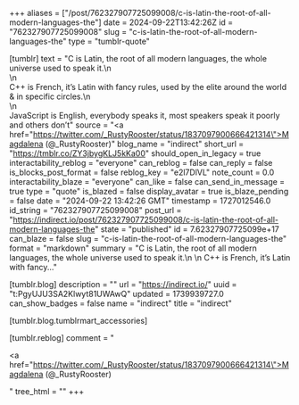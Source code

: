 +++
aliases = ["/post/762327907725099008/c-is-latin-the-root-of-all-modern-languages-the"]
date = 2024-09-22T13:42:26Z
id = "762327907725099008"
slug = "c-is-latin-the-root-of-all-modern-languages-the"
type = "tumblr-quote"

[tumblr]
text = "C is Latin, the root of all modern languages, the whole universe used to speak it.\n<br/>\n<br/>C++ is French, it’s Latin with fancy rules, used by the elite around the world &amp; in specific circles.\n<br/>\n<br/>JavaScript is English, everybody speaks it, most speakers speak it poorly and others don’t"
source = "<a href=\"https://twitter.com/_RustyRooster/status/1837097900666421314\">Magdalena (@_RustyRooster)</a>"
blog_name = "indirect"
short_url = "https://tmblr.co/ZY3jbygKLJ5kKa00"
should_open_in_legacy = true
interactability_reblog = "everyone"
can_reblog = false
can_reply = false
is_blocks_post_format = false
reblog_key = "e2l7DlVL"
note_count = 0.0
interactability_blaze = "everyone"
can_like = false
can_send_in_message = true
type = "quote"
is_blazed = false
display_avatar = true
is_blaze_pending = false
date = "2024-09-22 13:42:26 GMT"
timestamp = 1727012546.0
id_string = "762327907725099008"
post_url = "https://indirect.io/post/762327907725099008/c-is-latin-the-root-of-all-modern-languages-the"
state = "published"
id = 7.62327907725099e+17
can_blaze = false
slug = "c-is-latin-the-root-of-all-modern-languages-the"
format = "markdown"
summary = "C is Latin, the root of all modern languages, the whole universe used to speak it.\n \n C++ is French, it’s Latin with fancy..."

[tumblr.blog]
description = ""
url = "https://indirect.io/"
uuid = "t:PgyUJU3SA2Klwyt81UWAwQ"
updated = 1739939727.0
can_show_badges = false
name = "indirect"
title = "indirect"

[tumblr.blog.tumblrmart_accessories]

[tumblr.reblog]
comment = "<p><a href=\"https://twitter.com/_RustyRooster/status/1837097900666421314\">Magdalena (@_RustyRooster)</a></p>"
tree_html = ""
+++
